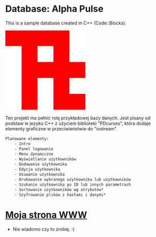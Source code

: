 Database: Alpha Pulse
====================

This is a sample database created in C++ (Code::Blocks).

![Alpha-Logo](ALogo.png "Alpha Pulse")

Ten projekt ma pełnić rolę przykładowej bazy danych.
Jest pisany od podstaw w jezyku C++ z użyciem biblioteki "PDcurses",
która dodaje elementy graficzne w przeciwieństwie do "iostream".

	Planowane elementy:
		- Intro
		- Panel logowania
		- Menu dynamiczne
		- Wyświetlanie użytkowników
		- Dodawanie użytkownika
		- Edycja użytkownika
		- Usuwanie użytkownika
		- Drukowanie wybranego użytkownika lub użytkowników
		- Szukanie użytkownika po ID lub innych parametrach
		- Sortowanie użytkowników wg atrybutów*
		- Szyfrowanie plików z hasłami i danymi* 

	

<a href="http://www.mechatronik32.cba.pl" style="size:10px;">Moja strona WWW</a>	
====================

* Nie wiadomo czy to zrobię. :(
